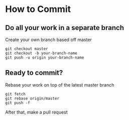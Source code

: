 # How to Commit

## Do all your work in a separate branch

Create your own branch based off master

```
git checkout master
git checkout -b your-branch-name
git push -u origin your-branch-name
```

## Ready to commit?

Rebase your work on top of the latest master branch

```
git fetch
git rebase origin/master
git push -f
```

After that, make a pull request
